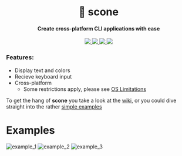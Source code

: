 <h1 align="center">🍞 scone</h1>

<h4 align="center">Create cross-platform CLI applications with ease</h4>
<p align="center">
  <a href="http://code.dlang.org/packages/scone">
    <img src="https://badge.fury.io/gh/vladdeSV%2Fscone.svg">
  </a>
  <a href="https://raw.githubusercontent.com/vladdeSV/scone/master/LICENSE">
    <img src="https://img.shields.io/badge/license-MIT-blue.svg">
  </a>
  <a href="https://travis-ci.org/vladdeSV/scone/">
    <img src="https://travis-ci.org/vladdeSV/scone.svg?branch=master"> 
  </a>
  <img src="https://img.shields.io/github/issues/vladdeSV/scone.svg">
</p>

### Features:
* Display text and colors
* Recieve keyboard input
* Cross-platform
    * Some restrictions apply, please see [OS Limitations](https://github.com/vladdeSV/scone/wiki/OS-Limitations)

To get the hang of **scone** you take a look at the [wiki](https://github.com/vladdeSV/scone/wiki), or you could dive straight into the rather [simple examples](https://github.com/vladdeSV/scone/tree/master/examples)

# Examples
![example_1](http://i.imgur.com/nrIuilv.gif)
![example_2](http://i.imgur.com/1CnEG31.gif)
![example_3](http://i.imgur.com/Uhhipkh.gif)

